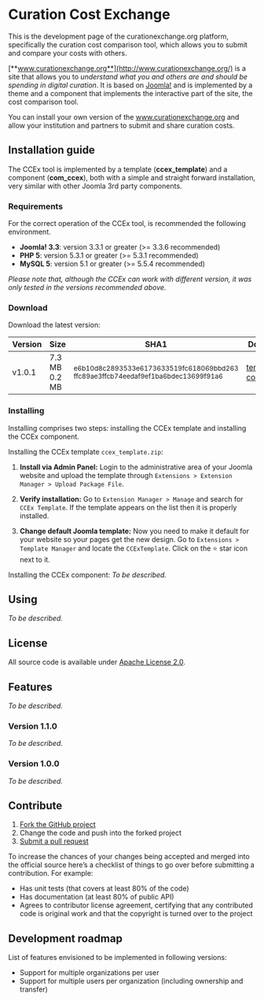 Curation Cost Exchange
====

This is the development page of the curationexchange.org platform, specifically the curation cost comparison tool, which allows you to submit and compare your costs with others.

[**www.curationexchange.org**](http://www.curationexchange.org/) is a site that allows you to *understand what you and others are and should be spending in digital curation*. It is based on [Joomla!](http://www.joomla.org/) and is implemented by a theme and a component that implements the interactive part of the site, the cost comparison tool.

You can install your own version of the www.curationexchange.org and allow your institution and partners to submit and share curation costs.

## Installation guide

The CCEx tool is implemented by a template (**ccex_template**) and a component (**com_ccex**), both with a simple and straight forward installation, very similar with other Joomla 3rd party components.

### Requirements

For the correct operation of the CCEx tool, is recommended the following environment.
* **Joomla! 3.3**: version 3.3.1 or greater (>= 3.3.6 recommended)
* **PHP 5**: version 5.3.1 or greater (>= 5.3.1 recommended)
* **MySQL 5**: version 5.1 or greater (>= 5.5.4 recommended)

*Please note that, although the CCEx can work with different version, it was only tested in the versions recommended above.* 

### Download

Download the latest version:

| Version | Size   | SHA1                                                    | Download             |
|---------|--------|---------------------------------------------------------|----------------------|
| v1.0.1  | 7.3 MB<br>0.2 MB | <sub>e6b10d8c2893533e6173633519fc618069bbd263</sub><br><sub>ffc89ae3ffcb74eedaf9ef1ba6bdec13699f91a6</sub> |[template](https://github.com/4cproject/ccex/releases/download/v1.0.1/ccex_template.zip)<br>[component](https://github.com/4cproject/ccex/releases/download/v1.0.1/com_ccex.zip)|

### Installing
Installing comprises two steps: installing the CCEx template and installing the CCEx component.

Installing the CCEx template `ccex_template.zip`:

 1. **Install via Admin Panel:** Login to the administrative area of your Joomla website and upload the template  through `Extensions > Extension Manager > Upload Package File`.

 2. **Verify installation:** Go to `Extension Manager > Manage` and search for `CCEx Template`. If the template appears on the list then it is properly installed. 

 3. **Change default Joomla template:** Now you need to make it default for your website so your pages get the new design. Go to `Extensions > Template Manager` and locate the `CCExTemplate`. Click on the :star: star icon next to it.  

Installing the CCEx component:
*To be described.*


## Using
*To be described.*

## License
All source code is available under [Apache License 2.0](http://www.apache.org/licenses/LICENSE-2.0). 

## Features
*To be described.*

### Version 1.1.0
*To be described.*

### Version 1.0.0
*To be described.*

## Contribute
1. [Fork the GitHub project](https://help.github.com/articles/fork-a-repo)
2. Change the code and push into the forked project
3. [Submit a pull request](https://help.github.com/articles/using-pull-requests)

To increase the chances of your changes being accepted and merged into the official source here’s a checklist of things to go over before submitting a contribution. For example:
* Has unit tests (that covers at least 80% of the code)
* Has documentation (at least 80% of public API)
* Agrees to contributor license agreement, certifying that any contributed code is original work and that the copyright is turned over to the project

## Development roadmap
List of features envisioned to be implemented in following versions:
* Support for multiple organizations per user
* Support for multiple users per organization (including ownership and transfer)
